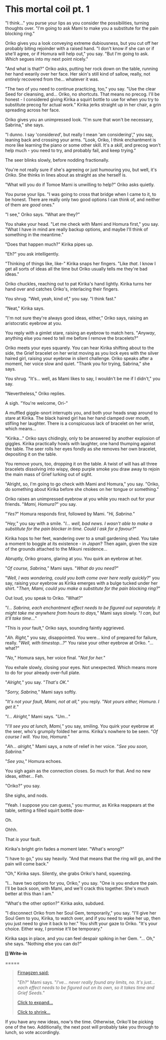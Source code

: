 # This mortal coil pt. 1

"I think..." you purse your lips as you consider the possibilities, turning thoughts over. "I'm going to ask Mami to make you a substitute for the pain blocking ring."

Oriko gives you a look conveying extreme dubiousness, but you cut off her probably biting rejoinder with a raised hand. "I don't know if she can or if she'll agree, or if Homura will help out," you say. "But I'm going to ask. *Which* segues into my next point nicely."

"And what is that?" Oriko asks, putting her rock down on the table, running her hand wearily over her face. Her skin's still kind of sallow, really, not *entirely* recovered from the... whatever it was.

"The two of you need to continue practicing, too," you say. "Use the clear Seed for cleansing, and... Oriko, no shortcuts. That means no precog. I'll be honest - I considered giving Kirika a squirt bottle to use for when you try to substitute precog for actual work." Kirika jerks straight up in her chair, a grin spreading across her face.

Oriko gives you an unimpressed look. "I'm sure that won't be necessary, Sabrina," she says.

"I dunno. I say 'consider*ed*', but really I mean 'am consider*ing*'," you say, leaning back and crossing your arms. "Look, Oriko, I think enchantment is more like learning the piano or some other skill. It's a *skill*, and precog won't help much - you need to try, and probably fail, and keep trying."

The seer blinks slowly, before nodding fractionally.

You're not really sure if she's agreeing or just humouring you, but well, it's *Oriko*. She thinks in lines about as straight as she herself is.

"What will you do if Tomoe Mami is unwilling to help?" Oriko asks quietly.

You purse your lips. "I was going to cross that bridge when I came to it, to be honest. There are really only two good options I can think of, and neither of them are *good* ones."

"I see," Oriko says. "What are they?"

You shake your head. "Let me check with Mami and Homura first," you say. "What I have in mind are really backup options, and maybe I'll think of something in the meantime."

"Does that happen much?" Kirika pipes up.

"Eh?" you ask intelligently.

"Thinking of things like, like-" Kirika snaps her fingers. "Like *that*. I know I get all sorts of ideas all the time but Oriko usually tells me they're bad ideas."

Oriko chuckles, reaching out to pat Kirika's hand lightly. Kirika turns her hand over and catches Oriko's, interlacing their fingers.

You shrug. "Well, yeah, kind of," you say. "I think fast."

"Neat," Kirika says.

"I'm not sure they're always good ideas, either," Oriko says, raising an aristocratic eyebrow at you.

You reply with a gimlet stare, raising an eyebrow to match hers. "*Anyway*, anything else you need to tell me before I remove the bracelets?"

Oriko meets your eyes squarely. You can hear Kirika shifting about to the side, the Grief bracelet on her wrist moving as you lock eyes with the silver haired girl, raising your eyebrow in silent challenge. Oriko speaks after a moment, her voice slow and quiet. "Thank you for trying, Sabrina," she says.

You shrug. "It's... well, as Mami likes to say, I wouldn't be me if I didn't," you say.

"Nevertheless," Oriko replies.

A sigh. "You're welcome, Ori-"

A muffled giggle-snort interrupts you, and both your heads snap around to stare at Kirika. The black haired girl has her hand clamped over mouth, stifling her laughter. There is a conspicuous lack of bracelet on her wrist, which means...

"Kirika..." Oriko says chidingly, only to be answered by another explosion of giggles. Kirika practically howls with laughter, one hand thumping against the table. The seer rolls her eyes fondly as she removes her own bracelet, depositing it on the table.

You remove yours, too, dropping it on the table. A twist of will has all three bracelets dissolving into wispy, deep purple smoke you draw away to rejoin the main mass of Grief lurking out of sight.

"Alright, so, I'm going to go check with Mami and Homura," you say. "Oriko, do something about Kirika before she chokes on her tongue or something."

Oriko raises an unimpressed eyebrow at you while you reach out for your friends. "*Mami, Homura?*" you say.

"*Yes?*" Homura responds first, followed by Mami. "*Hi, Sabrina.*"

"*Hey,*" you say with a smile. "*I... well, bad news. I wasn't able to make a substitute for the pain blocker in time. Could I ask for a favour?*"

Kirika hops to her feet, wandering over to a small gardening shed. You take a moment to boggle at its existence - in *Japan*? Then again, given the size of the grounds attached to the Mikuni residence...

Abruptly, Oriko groans, glaring at you. You quirk an eyebrow at her.

"*Of course, Sabrina,*" Mami says. "*What do you need?*"

"*Well, I was wondering, could you both come over here really quickly?*" you say, raising your eyebrow as Kirika emerges with a bulge tucked under her shirt. "*Then, Mami, could you make a substitute for the pain blocking ring?*"

Out loud, you speak to Oriko. "What?"

"*I... Sabrina, each enchantment effect needs to be figured out separately. It might take me anywhere from hours to days,*" Mami says slowly. "*I can, but it'll take time...*"

"This is *your* fault," Oriko says, sounding faintly aggrieved.

"*Ah. Right,*" you say, disappointed. You were... kind of prepared for failure, really. "*Well, with timestop...?*" You raise your other eyebrow at Oriko. "... what?"

"*No,*" Homura says, her voice final. "*Not for her.*"

You exhale slowly, closing your eyes. Not unexpected. Which means more to do for your already over-full plate.

"*Alright,*" you say. "*That's OK.*"

"*Sorry, Sabrina,*" Mami says softly.

"*It's not your fault, Mami, not at all,*" you reply. "*Not yours either, Homura. I get it.*"

"*I... Alright,*" Mami says. "*Um...*"

"*I'll see you at lunch, Mami,*" you say, smiling. You quirk your eyebrow at the seer, who's grumpily folded her arms. Kirika's nowhere to be seen. "*Of course I will. You too, Homura.*"

"*Ah... alright,*" Mami says, a note of relief in her voice. "*See you soon, Sabrina.*"

"*See you,*" Homura echoes.

You sigh again as the connection closes. So much for that. And no new ideas, either... Feh.

"Oriko?" you say.

She sighs, and nods.

"Yeah. I suppose you can guess," you murmur, as Kirika reappears at the table, setting a filled squirt bottle dow-

Oh.

Ohhh.

That *is* your fault.

Kirika's bright grin fades a moment later. "What's wrong?"

"I have to go," you say heavily. "And that means that the ring will go, and the pain will come back."

"Oh," Kirika says. Silently, she grabs Oriko's hand, squeezing.

"I... have two options for you, Oriko," you say. "One is you endure the pain. I'll be back soon, with Mami, and we'll crack this together. She's much better at this than I am."

"What's the other option?" Kirika asks, subdued.

"I disconnect Oriko from her Soul Gem, temporarily," you say. "I'll give her Soul Gem to you, Kirika, to watch over, and if you need to wake her up, then you just need to give it back to her." You shift your gaze to Oriko. "It's your choice. Either way, I promise it'll be temporary."

Kirika sags in place, and you can feel despair spiking in her Gem. "... Oh," she says. "Nothing else you can do?"

**\[] Write-in**

\=====​

> [Firnagzen said:](/goto/post?id=3054909)
>
> "*Eh?*" Mami says. "*I've... never really found any limits, no. It's just... each effect needs to be figured out on its own, so it takes time and Grief Seeds.*"
>
> [Click to expand...]()
>
> [Click to shrink...]()

If you have any new ideas, now's the time. Otherwise, Oriko'll be picking one of the two. Additionally, the next post will probably take you through to lunch, so vote accordingly.
